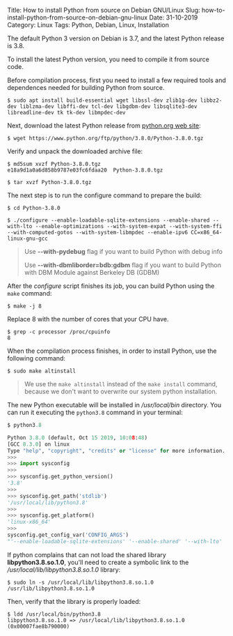 Title: How to install Python from source on Debian GNU/Linux
Slug: how-to-install-python-from-source-on-debian-gnu-linux
Date: 31-10-2019
Category: Linux
Tags: Python, Debian, Linux, Installation

The default Python 3 version on Debian is 3.7, and the latest Python release
is 3.8.

To install the latest Python version, you need to compile it from source code.

Before compilation process, first you need to install a few required tools and
dependences needed for building Python from source.

```
$ sudo apt install build-essential wget libssl-dev zlib1g-dev libbz2-dev liblzma-dev libffi-dev tcl-dev libgdbm-dev libsqlite3-dev libreadline-dev tk tk-dev libmpdec-dev
```

Next, download the latest Python release from [python.org web site](https://www.python.org/downloads/source/ "Python.org"):

```
$ wget https://www.python.org/ftp/python/3.8.0/Python-3.8.0.tgz
```

Verify and unpack the downloaded archive file:

```
$ md5sum xvzf Python-3.8.0.tgz
e18a9d1a0a6d858b9787e03fc6fdaa20  Python-3.8.0.tgz

$ tar xvzf Python-3.8.0.tgz
```

The next step is to run the configure command to prepare the build:

```
$ cd Python-3.8.0

$ ./configure --enable-loadable-sqlite-extensions --enable-shared --with-lto --enable-optimizations --with-system-expat --with-system-ffi --with-computed-gotos --with-system-libmpdec --enable-ipv6 CC=x86_64-linux-gnu-gcc
```

> Use **--with-pydebug** flag if you want to build Python with debug info
>
> Use **--with-dbmliborder=bdb:gdbm** flag if you want to build Python
> with DBM Module against Berkeley DB (GDBM)

After the *configure* script finishes its job, you can build Python using the
`make` command:

```
$ make -j 8
```

Replace 8 with the number of cores that your CPU have.

```
$ grep -c processor /proc/cpuinfo
8
```

When the compilation process finishes, in order to install Python, use the
following command:

```
$ sudo make altinstall
```

> We use the `make altinstall` instead of the `make install` command, because
> we don't want to overwrite our system python installation.

The new Python executable will be installed in */usr/local/bin* directory. You
can run it executing the `python3.8` command in your terminal:

```python
$ python3.8

Python 3.8.0 (default, Oct 15 2019, 10:08:48)
[GCC 8.3.0] on linux
Type "help", "copyright", "credits" or "license" for more information.
>>>
>>> import sysconfig
>>>
>>> sysconfig.get_python_version()
'3.8'
>>>
>>> sysconfig.get_path('stdlib')
'/usr/local/lib/python3.8'
>>>
>>> sysconfig.get_platform()
'linux-x86_64'
>>>
sysconfig.get_config_var('CONFIG_ARGS')
"'--enable-loadable-sqlite-extensions' '--enable-shared' '--with-lto' '--enable-optimizations' '--with-system-expat' '--with-system-ffi' '--with-computed-gotos' '--with-system-libmpdec' '--enable-ipv6' 'CC=x86_64-linux-gnu-gcc'"
```

If python complains that can not load the shared library
**libpython3.8.so.1.0**, you'll need to create a symbolic link to the
*/usr/local/lib/libpython3.8.so.1.0* library:

```
$ sudo ln -s /usr/local/lib/libpython3.8.so.1.0 /usr/lib/libpython3.8.so.1.0
```

Then, verify that the library is properly loaded:

```
$ ldd /usr/local/bin/python3.8
libpython3.8.so.1.0 => /usr/local/lib/libpython3.8.so.1.0 (0x00007fae8b790000)
```

